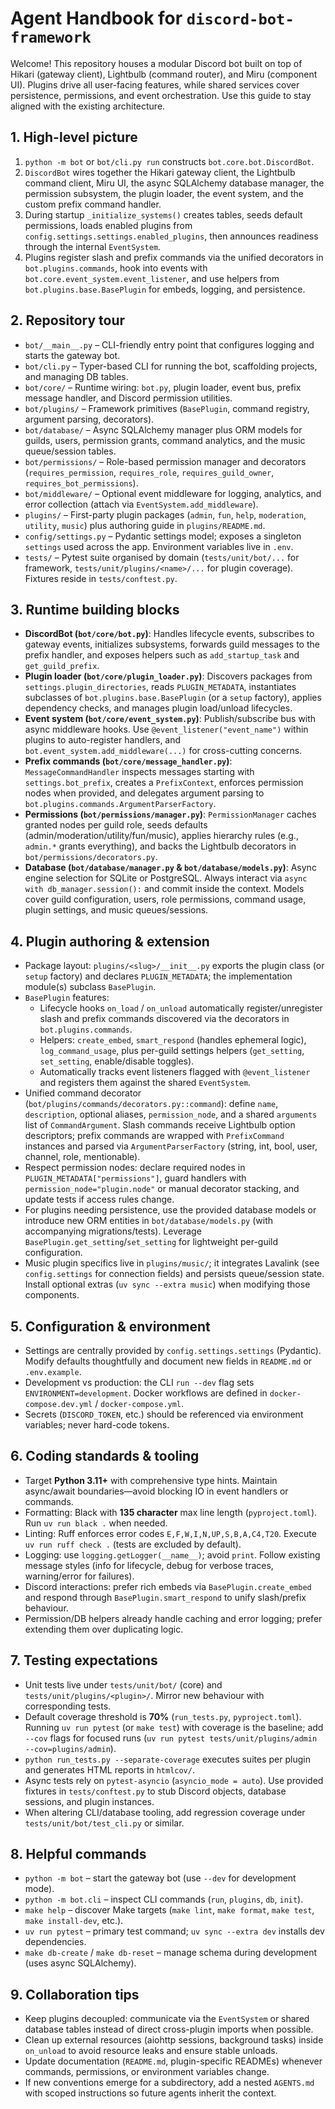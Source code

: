 # Agent Handbook for `discord-bot-framework`

Welcome! This repository houses a modular Discord bot built on top of Hikari (gateway client), Lightbulb (command router), and Miru (component UI). Plugins drive all user-facing features, while shared services cover persistence, permissions, and event orchestration. Use this guide to stay aligned with the existing architecture.

## 1. High-level picture
1. `python -m bot` or `bot/cli.py run` constructs `bot.core.bot.DiscordBot`.
2. `DiscordBot` wires together the Hikari gateway client, the Lightbulb command client, Miru UI, the async SQLAlchemy database manager, the permission subsystem, the plugin loader, the event system, and the custom prefix command handler.
3. During startup `_initialize_systems()` creates tables, seeds default permissions, loads enabled plugins from `config.settings.settings.enabled_plugins`, then announces readiness through the internal `EventSystem`.
4. Plugins register slash and prefix commands via the unified decorators in `bot.plugins.commands`, hook into events with `bot.core.event_system.event_listener`, and use helpers from `bot.plugins.base.BasePlugin` for embeds, logging, and persistence.

## 2. Repository tour
- `bot/__main__.py` – CLI-friendly entry point that configures logging and starts the gateway bot.
- `bot/cli.py` – Typer-based CLI for running the bot, scaffolding projects, and managing DB tables.
- `bot/core/` – Runtime wiring: `bot.py`, plugin loader, event bus, prefix message handler, and Discord permission utilities.
- `bot/plugins/` – Framework primitives (`BasePlugin`, command registry, argument parsing, decorators).
- `bot/database/` – Async SQLAlchemy manager plus ORM models for guilds, users, permission grants, command analytics, and the music queue/session tables.
- `bot/permissions/` – Role-based permission manager and decorators (`requires_permission`, `requires_role`, `requires_guild_owner`, `requires_bot_permissions`).
- `bot/middleware/` – Optional event middleware for logging, analytics, and error collection (attach via `EventSystem.add_middleware`).
- `plugins/` – First-party plugin packages (`admin`, `fun`, `help`, `moderation`, `utility`, `music`) plus authoring guide in `plugins/README.md`.
- `config/settings.py` – Pydantic settings model; exposes a singleton `settings` used across the app. Environment variables live in `.env`.
- `tests/` – Pytest suite organised by domain (`tests/unit/bot/...` for framework, `tests/unit/plugins/<name>/...` for plugin coverage). Fixtures reside in `tests/conftest.py`.

## 3. Runtime building blocks
- **DiscordBot (`bot/core/bot.py`)**: Handles lifecycle events, subscribes to gateway events, initializes subsystems, forwards guild messages to the prefix handler, and exposes helpers such as `add_startup_task` and `get_guild_prefix`.
- **Plugin loader (`bot/core/plugin_loader.py`)**: Discovers packages from `settings.plugin_directories`, reads `PLUGIN_METADATA`, instantiates subclasses of `bot.plugins.base.BasePlugin` (or a `setup` factory), applies dependency checks, and manages plugin load/unload lifecycles.
- **Event system (`bot/core/event_system.py`)**: Publish/subscribe bus with async middleware hooks. Use `@event_listener("event_name")` within plugins to auto-register handlers, and `bot.event_system.add_middleware(...)` for cross-cutting concerns.
- **Prefix commands (`bot/core/message_handler.py`)**: `MessageCommandHandler` inspects messages starting with `settings.bot_prefix`, creates a `PrefixContext`, enforces permission nodes when provided, and delegates argument parsing to `bot.plugins.commands.ArgumentParserFactory`.
- **Permissions (`bot/permissions/manager.py`)**: `PermissionManager` caches granted nodes per guild role, seeds defaults (admin/moderation/utility/fun/music), applies hierarchy rules (e.g., `admin.*` grants everything), and backs the Lightbulb decorators in `bot/permissions/decorators.py`.
- **Database (`bot/database/manager.py` & `bot/database/models.py`)**: Async engine selection for SQLite or PostgreSQL. Always interact via `async with db_manager.session():` and commit inside the context. Models cover guild configuration, users, role permissions, command usage, plugin settings, and music queues/sessions.

## 4. Plugin authoring & extension
- Package layout: `plugins/<slug>/__init__.py` exports the plugin class (or `setup` factory) and declares `PLUGIN_METADATA`; the implementation module(s) subclass `BasePlugin`.
- `BasePlugin` features:
  - Lifecycle hooks `on_load` / `on_unload` automatically register/unregister slash and prefix commands discovered via the decorators in `bot.plugins.commands`.
  - Helpers: `create_embed`, `smart_respond` (handles ephemeral logic), `log_command_usage`, plus per-guild settings helpers (`get_setting`, `set_setting`, enable/disable toggles).
  - Automatically tracks event listeners flagged with `@event_listener` and registers them against the shared `EventSystem`.
- Unified command decorator (`bot/plugins/commands/decorators.py::command`): define `name`, `description`, optional aliases, `permission_node`, and a shared `arguments` list of `CommandArgument`. Slash commands receive Lightbulb option descriptors; prefix commands are wrapped with `PrefixCommand` instances and parsed via `ArgumentParserFactory` (string, int, bool, user, channel, role, mentionable).
- Respect permission nodes: declare required nodes in `PLUGIN_METADATA["permissions"]`, guard handlers with `permission_node="plugin.node"` or manual decorator stacking, and update tests if access rules change.
- For plugins needing persistence, use the provided database models or introduce new ORM entities in `bot/database/models.py` (with accompanying migrations/tests). Leverage `BasePlugin.get_setting`/`set_setting` for lightweight per-guild configuration.
- Music plugin specifics live in `plugins/music/`; it integrates Lavalink (see `config.settings` for connection fields) and persists queue/session state. Install optional extras (`uv sync --extra music`) when modifying those components.

## 5. Configuration & environment
- Settings are centrally provided by `config.settings.settings` (Pydantic). Modify defaults thoughtfully and document new fields in `README.md` or `.env.example`.
- Development vs production: the CLI `run --dev` flag sets `ENVIRONMENT=development`. Docker workflows are defined in `docker-compose.dev.yml` / `docker-compose.yml`.
- Secrets (`DISCORD_TOKEN`, etc.) should be referenced via environment variables; never hard-code tokens.

## 6. Coding standards & tooling
- Target **Python 3.11+** with comprehensive type hints. Maintain async/await boundaries—avoid blocking IO in event handlers or commands.
- Formatting: Black with **135 character** max line length (`pyproject.toml`). Run `uv run black .` when needed.
- Linting: Ruff enforces error codes `E,F,W,I,N,UP,S,B,A,C4,T20`. Execute `uv run ruff check .` (tests are excluded by default).
- Logging: use `logging.getLogger(__name__)`; avoid `print`. Follow existing message styles (info for lifecycle, debug for verbose traces, warning/error for failures).
- Discord interactions: prefer rich embeds via `BasePlugin.create_embed` and respond through `BasePlugin.smart_respond` to unify slash/prefix behaviour.
- Permission/DB helpers already handle caching and error logging; prefer extending them over duplicating logic.

## 7. Testing expectations
- Unit tests live under `tests/unit/bot/` (core) and `tests/unit/plugins/<plugin>/`. Mirror new behaviour with corresponding tests.
- Default coverage threshold is **70%** (`run_tests.py`, `pyproject.toml`). Running `uv run pytest` (or `make test`) with coverage is the baseline; add `--cov` flags for focused runs (`uv run pytest tests/unit/plugins/admin --cov=plugins/admin`).
- `python run_tests.py --separate-coverage` executes suites per plugin and generates HTML reports in `htmlcov/`.
- Async tests rely on `pytest-asyncio` (`asyncio_mode = auto`). Use provided fixtures in `tests/conftest.py` to stub Discord objects, database sessions, and plugin instances.
- When altering CLI/database tooling, add regression coverage under `tests/unit/bot/test_cli.py` or similar.

## 8. Helpful commands
- `python -m bot` – start the gateway bot (use `--dev` for development mode).
- `python -m bot.cli` – inspect CLI commands (`run`, `plugins`, `db`, `init`).
- `make help` – discover Make targets (`make lint`, `make format`, `make test`, `make install-dev`, etc.).
- `uv run pytest` – primary test command; `uv sync --extra dev` installs dev dependencies.
- `make db-create` / `make db-reset` – manage schema during development (uses async SQLAlchemy).

## 9. Collaboration tips
- Keep plugins decoupled: communicate via the `EventSystem` or shared database tables instead of direct cross-plugin imports when possible.
- Clean up external resources (aiohttp sessions, background tasks) inside `on_unload` to avoid resource leaks and ensure stable unloads.
- Update documentation (`README.md`, plugin-specific READMEs) whenever commands, permissions, or environment variables change.
- If new conventions emerge for a subdirectory, add a nested `AGENTS.md` with scoped instructions so future agents inherit the context.
